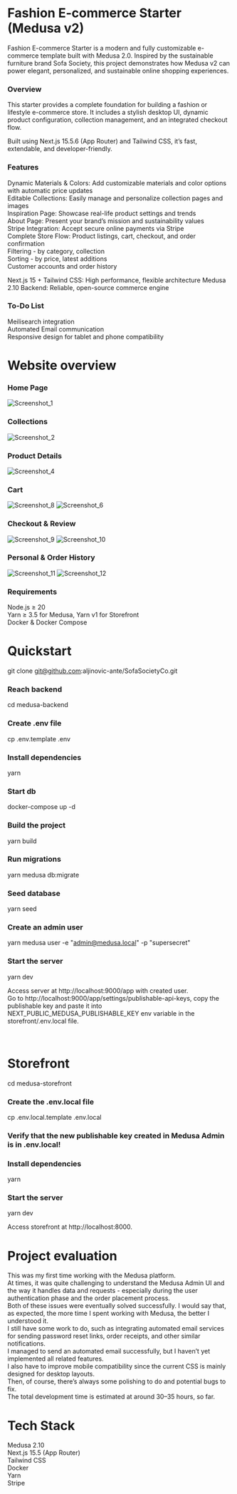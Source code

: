 # Fashion E-commerce Starter (Medusa v2)

Fashion E-commerce Starter is a modern and fully customizable e-commerce template built with Medusa 2.0.
Inspired by the sustainable furniture brand Sofa Society, this project demonstrates how Medusa v2 can power elegant, personalized, and sustainable online shopping experiences.

### **Overview**

This starter provides a complete foundation for building a fashion or lifestyle e-commerce store.
It includes a stylish desktop UI, dynamic product configuration, collection management, and an integrated checkout flow.

Built using Next.js 15.5.6 (App Router) and Tailwind CSS, it’s fast, extendable, and developer-friendly.

### **Features**

Dynamic Materials & Colors: Add customizable materials and color options with automatic price updates<br>
Editable Collections: Easily manage and personalize collection pages and images<br>
Inspiration Page: Showcase real-life product settings and trends<br>
About Page: Present your brand’s mission and sustainability values<br>
Stripe Integration: Accept secure online payments via Stripe<br>
Complete Store Flow: Product listings, cart, checkout, and order confirmation<br>
Filtering - by category, collection<br>
Sorting - by price, latest additions<br>
Customer accounts and order history<br>

Next.js 15 + Tailwind CSS: High performance, flexible architecture
Medusa 2.10 Backend: Reliable, open-source commerce engine

### **To-Do List**<br>
Meilisearch integration<br>
Automated Email communication<br>
Responsive design for tablet and phone compatibility<br>

# Website overview<br>
### **Home Page**<br>
![Screenshot_1](https://github.com/user-attachments/assets/5f504cff-cd5f-42a6-b15d-f78275cb2ac5)

### **Collections**
![Screenshot_2](https://github.com/user-attachments/assets/f93027b9-3752-415a-add4-5bab3457d2dc)

### **Product Details**
![Screenshot_4](https://github.com/user-attachments/assets/21a2a4f9-4195-403e-907b-a57ae38d2321)

### **Cart**
![Screenshot_8](https://github.com/user-attachments/assets/022b0ef5-722d-4d5a-86b8-b10bd868ade2)
![Screenshot_6](https://github.com/user-attachments/assets/c928172f-a2c1-47fe-98ff-03edcae35d67)

### **Checkout & Review**
![Screenshot_9](https://github.com/user-attachments/assets/23fcfb74-8e3b-4b31-8af2-72ad876d1d70)
![Screenshot_10](https://github.com/user-attachments/assets/abca7af4-9836-45c9-b33e-1968c26b65a3)

### **Personal & Order History**
![Screenshot_11](https://github.com/user-attachments/assets/3c78ecd1-b3d8-424c-a130-0a1475d90d19)
![Screenshot_12](https://github.com/user-attachments/assets/1aee4f0e-bd7c-4b3d-8dbc-4dce089c97c7)


### **Requirements**<br>
Node.js ≥ 20<br>
Yarn ≥ 3.5 for Medusa, Yarn v1 for Storefront<br>
Docker & Docker Compose<br>

# **Quickstart**
git clone git@github.com:aljinovic-ante/SofaSocietyCo.git

### Reach backend
cd medusa-backend

### Create .env file
cp .env.template .env

### Install dependencies
yarn

### Start db
docker-compose up -d

### Build the project
yarn build

### Run migrations
yarn medusa db:migrate

### Seed database
yarn seed

### Create an admin user
yarn medusa user -e "admin@medusa.local" -p "supersecret"

### Start the server
yarn dev

Access server at http://localhost:9000/app with created user.<br> Go to http://localhost:9000/app/settings/publishable-api-keys, copy the publishable key and paste it into  NEXT_PUBLIC_MEDUSA_PUBLISHABLE_KEY env variable in the storefront/.env.local file.<br>

<br>

# Storefront
cd medusa-storefront

### Create the .env.local file
cp .env.local.template .env.local

### Verify that the new publishable key created in Medusa Admin is in .env.local!

### Install dependencies
yarn

### Start the server
yarn dev

Access storefront at http://localhost:8000.


# **Project evaluation**  
This was my first time working with the Medusa platform.<br>
At times, it was quite challenging to understand the Medusa Admin UI and the way it handles data and requests - especially during the user authentication phase and the order placement process.<br>
Both of these issues were eventually solved successfully. I would say that, as expected, the more time I spent working with Medusa, the better I understood it.<br>
I still have some work to do, such as integrating automated email services for sending password reset links, order receipts, and other similar notifications.<br>
I managed to send an automated email successfully, but I haven’t yet implemented all related features.<br>
I also have to improve mobile compatibility since the current CSS is mainly designed for desktop layouts. <br>
Then, of course, there’s always some polishing to do and potential bugs to fix.<br>
The total development time is estimated at around 30–35 hours, so far.

# **Tech Stack**<br>
Medusa 2.10<br>
Next.js 15.5 (App Router)<br>
Tailwind CSS<br>
Docker<br>
Yarn<br>
Stripe<br>


